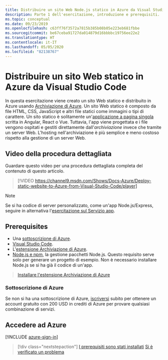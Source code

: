```yaml
---
title: Distribuire un sito Web Node.js statico in Azure da Visual Studio Code
description: Parte 1 dell'esercitazione, introduzione e prerequisiti.
ms.topic: conceptual
ms.date: 09/23/2019
ms.openlocfilehash: c63ff76f3572a7815b385b08b05e223eb681fbbe
ms.sourcegitcommit: be67ceba91727da014879d16bbbbc19756ee22e2
ms.translationtype: HT
ms.contentlocale: it-IT
ms.lasthandoff: 05/05/2020
ms.locfileid: "82138767"
---
```

# <a name="deploy-a-static-website-to-azure-from-visual-studio-code"></a>Distribuire un sito Web statico in Azure da Visual Studio Code

In questa esercitazione viene creato un sito Web statico e distribuito in Azure usando [Archiviazione di Azure](https://docs.microsoft.com/azure/storage). Un sito Web statico è composto da file HTML, CSS, JavaScript e altri file statici come immagini o tipi di carattere. Un sito statico è solitamente un'[applicazione a pagina singola](https://en.wikipedia.org/wiki/Single-page_application) scritta in Angular, React o Vue. Tuttavia, l'app viene progettata e i file vengono ospitati e gestiti direttamente dall'_archiviazione_ invece che tramite un server Web. L'hosting nell'archiviazione è più semplice e meno costoso rispetto alla gestione di un server Web.

## <a name="walkthrough-video"></a>Video della procedura dettagliata

Guardare questo video per una procedura dettagliata completa del contenuto di questo articolo.

> [!VIDEO https://channel9.msdn.com/Shows/Docs-Azure/Deploy-static-website-to-Azure-from-Visual-Studio-Code/player]

> [!NOTE]
> Se si ha codice di server personalizzato, come un'app Node.js/Express, seguire in alternativa l'[esercitazione sul Servizio app](tutorial-vscode-azure-app-service-node-01.md).

## <a name="prerequisites"></a>Prerequisites

- Una [sottoscrizione di Azure](#azure-subscription).
- [Visual Studio Code](https://code.visualstudio.com/).
- L'[estensione Archiviazione di Azure](https://marketplace.visualstudio.com/items?itemName=ms-azuretools.vscode-azurestorage).
- [Node.js e npm](https://nodejs.org/en/download), la gestione pacchetti Node.js. Questo requisito serve solo per generare un progetto di esempio. Non è necessario installare Node.js se si ha già il codice di un'app.

> <a class="tutorial-install-extension-btn" href="https://marketplace.visualstudio.com/items?itemName=ms-azuretools.vscode-azurestorage">Installare l'estensione Archiviazione di Azure</a>

### <a name="azure-subscription"></a>Sottoscrizione di Azure

Se non si ha una sottoscrizione di Azure, [iscriversi](https://azure.microsoft.com/free/?utm_source=campaign&utm_campaign=vscode-tutorial-static-website&mktingSource=vscode-tutorial-static-website) subito per ottenere un account gratuito con 200 USD in crediti di Azure per provare qualsiasi combinazione di servizi.

## <a name="sign-in-to-azure"></a>Accedere ad Azure

[!INCLUDE [azure-sign-in](includes/azure-sign-in.md)]

> [!div class="nextstepaction"]
> [I prerequisiti sono stati installati](tutorial-vscode-static-website-node-02.md) [Si è verificato un problema](https://www.research.net/r/PWZWZ52?tutorial=node-deployment-staticwebsite&step=getting-started)

